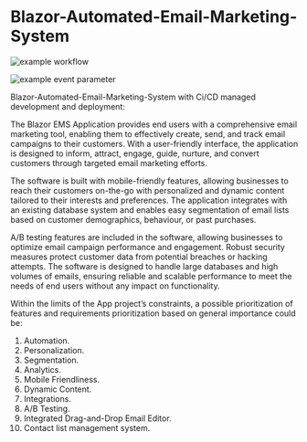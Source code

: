# Blazor-Automated-Email-Marketing-System

![example workflow](https://github.com/github/docs/actions/workflows/main.yml/badge.svg)

![example event parameter](https://github.com/github/docs/actions/workflows/main.yml/badge.svg?event=push)

Blazor-Automated-Email-Marketing-System with Ci/CD managed development and deployment:

The Blazor EMS Application provides end users with a comprehensive email marketing tool, enabling them to effectively create, send, and track email campaigns to their customers. With a user-friendly interface, the application is designed to inform, attract, engage, guide, nurture, and convert customers through targeted email marketing efforts.

The software is built with mobile-friendly features, allowing businesses to reach their customers on-the-go with personalized and dynamic content tailored to their interests and preferences. The application integrates with an existing database system and enables easy segmentation of email lists based on customer demographics, behaviour, or past purchases.

A/B testing features are included in the software, allowing businesses to optimize email campaign performance and engagement. Robust security measures protect customer data from potential breaches or hacking attempts. The software is designed to handle large databases and high volumes of emails, ensuring reliable and scalable performance to meet the needs of end users without any impact on functionality.

Within the limits of the App project’s constraints, a possible prioritization of features and requirements prioritization based on general importance could be:

1.	Automation.
2.	Personalization.
3.	Segmentation.
4.	Analytics.
5.	Mobile Friendliness.
6.	Dynamic Content.
7.	Integrations.
8.	A/B Testing.
9.	Integrated Drag-and-Drop Email Editor.
10.	Contact list management system.
